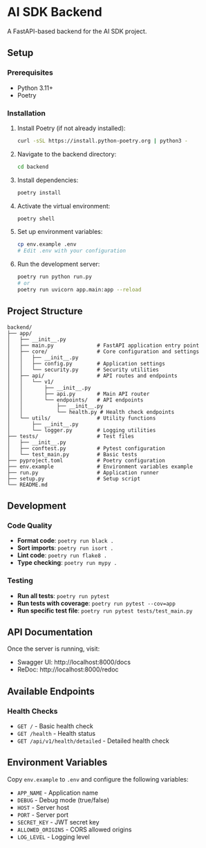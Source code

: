 # AI SDK Backend

A FastAPI-based backend for the AI SDK project.

## Setup

### Prerequisites

- Python 3.11+
- Poetry

### Installation

1. Install Poetry (if not already installed):
   ```bash
   curl -sSL https://install.python-poetry.org | python3 -
   ```

2. Navigate to the backend directory:
   ```bash
   cd backend
   ```

3. Install dependencies:
   ```bash
   poetry install
   ```

4. Activate the virtual environment:
   ```bash
   poetry shell
   ```

5. Set up environment variables:
   ```bash
   cp env.example .env
   # Edit .env with your configuration
   ```

6. Run the development server:
   ```bash
   poetry run python run.py
   # or
   poetry run uvicorn app.main:app --reload
   ```

## Project Structure

```
backend/
├── app/
│   ├── __init__.py
│   ├── main.py              # FastAPI application entry point
│   ├── core/                # Core configuration and settings
│   │   ├── __init__.py
│   │   ├── config.py        # Application settings
│   │   └── security.py      # Security utilities
│   ├── api/                 # API routes and endpoints
│   │   └── v1/
│   │       ├── __init__.py
│   │       ├── api.py       # Main API router
│   │       └── endpoints/   # API endpoints
│   │           ├── __init__.py
│   │           └── health.py # Health check endpoints
│   └── utils/               # Utility functions
│       ├── __init__.py
│       └── logger.py        # Logging utilities
├── tests/                   # Test files
│   ├── __init__.py
│   ├── conftest.py          # Pytest configuration
│   └── test_main.py         # Basic tests
├── pyproject.toml           # Poetry configuration
├── env.example              # Environment variables example
├── run.py                   # Application runner
├── setup.py                 # Setup script
└── README.md
```

## Development

### Code Quality

- **Format code**: `poetry run black .`
- **Sort imports**: `poetry run isort .`
- **Lint code**: `poetry run flake8 .`
- **Type checking**: `poetry run mypy .`

### Testing

- **Run all tests**: `poetry run pytest`
- **Run tests with coverage**: `poetry run pytest --cov=app`
- **Run specific test file**: `poetry run pytest tests/test_main.py`

## API Documentation

Once the server is running, visit:
- Swagger UI: http://localhost:8000/docs
- ReDoc: http://localhost:8000/redoc

## Available Endpoints

### Health Checks
- `GET /` - Basic health check
- `GET /health` - Health status
- `GET /api/v1/health/detailed` - Detailed health check

## Environment Variables

Copy `env.example` to `.env` and configure the following variables:

- `APP_NAME` - Application name
- `DEBUG` - Debug mode (true/false)
- `HOST` - Server host
- `PORT` - Server port
- `SECRET_KEY` - JWT secret key
- `ALLOWED_ORIGINS` - CORS allowed origins
- `LOG_LEVEL` - Logging level 